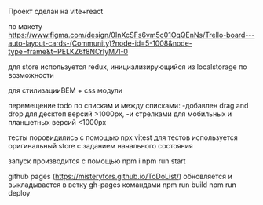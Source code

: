 Проект сделан на vite+react 

по макету 
https://www.figma.com/design/0InXcSFs6vm5c01OqQEnNs/Trello-board---auto-layout-cards-(Community)?node-id=5-1008&node-type=frame&t=PELKZ6f8NCrIyM7I-0

для store используется redux, инициализирующийся из localstorage по возможности

для стилизацииBEM + css модули

перемещение todo по спискам и между списками:
-добавлен drag and drop для десктоп версий >1000px,
-и стрелками для мобильных и планшетных версий <1000px

тесты поровидились с помощью npx vitest
для тестов используется оригинальный store с заданием начального состояния

запуск производится с помощью
npm i
npm run start

github pages (https://misteryfors.github.io/ToDoList/) обновляется и выкладывается в ветку gh-pages командами
npm run build
npm run deploy

